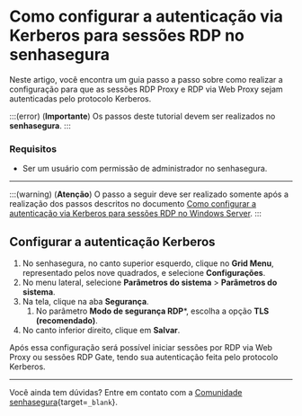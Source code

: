 # Como configurar a autenticação via Kerberos para sessões RDP no senhasegura

Neste artigo, você encontra um guia passo a passo sobre como realizar a configuração para que as sessões RDP Proxy e RDP via Web Proxy sejam autenticadas pelo protocolo Kerberos.

:::(error) (**Importante**)
Os passos deste tutorial devem ser realizados no **senhasegura**.
:::

### Requisitos

* Ser um usuário com permissão de administrador no senhasegura.

---
:::(warning) (**Atenção**)
O passo a seguir deve ser realizado somente após a realização dos passos descritos no documento [Como configurar a autenticação via Kerberos para sessões RDP no Windows Server](/v3-33/docs/pt/pam-session-how-to-configure-kerberos-authentication-for-rdp-sessions-on-windows-server).
:::

## Configurar a autenticação Kerberos

1. No senhasegura, no canto superior esquerdo, clique no **Grid Menu**, representado pelos nove quadrados, e selecione **Configurações**.
2. No menu lateral, selecione **Parâmetros do sistema** > **Parâmetros do sistema**.
3. Na tela, clique na aba **Segurança**.
    1. No parâmetro **Modo de segurança RDP***, escolha a opção **TLS (recomendado)**.
4. No canto inferior direito, clique em **Salvar**.

Após essa configuração será possível iniciar sessões por RDP via Web Proxy ou sessões RDP Gate, tendo sua autenticação feita pelo protocolo Kerberos.

---
Você ainda tem dúvidas? Entre em contato com a [Comunidade senhasegura](https://community.senhasegura.io/){target=`_blank`}.